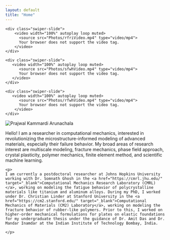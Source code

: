 ```yaml
---
layout: default
title: "Home"
---
```

<!-- Video Slider Section -->
<section class="swiper videoSwiper">
  <div class="swiper-wrapper">

    <div class="swiper-slide">
        <video width="100%" autoplay loop muted>
          <source src="Photos/rfriVideo.mp4" type="video/mp4">
          Your browser does not support the video tag.
        </video>
    </div>

    <div class="swiper-slide">
       <video width="100%" autoplay loop muted>
          <source src="Photos/sfwhVideo.mp4" type="video/mp4">
          Your browser does not support the video tag.
       </video>
    </div>

    <div class="swiper-slide">
       <video width="100%" autoplay loop muted>
          <source src="Photos/rfwhVideo.mp4" type="video/mp4">
          Your browser does not support the video tag.
        </video>
    </div>

  </div>

  <!-- Navigation Buttons -->
  <div class="swiper-button-next"></div>
  <div class="swiper-button-prev"></div>

  <!-- Pagination Dots -->
  <div class="swiper-pagination"></div>
</section>

<div class="intro">
  <div class="image-container">
    <img src="Photos/Profile.png" alt="Prajwal Kammardi Arunachala" class="profile-image">
  </div>
  <div class="text-container">
    <p>
      Hello! I am a researcher in computational mechanics, interested in revolutionizing the microstructure-informed modeling of advanced materials, especially their failure behavior. My broad areas of research interest are multiscale modeling, fracture mechanics, phase field approach, crystal plasticity, polymer mechanics, finite element method, and scientific machine learning.
    </p>

    <p>
	I am currently a postdoctoral researcher at Johns Hopkins University working with Dr. Somnath Ghosh in the <a href="https://cmrl.jhu.edu/" target="_blank">Computational Mechanics Research Laboratory (CMRL)</a>, working on modeling the fatigue behavior of polycrystalline materials like titanium and aluminum alloys. During my PhD, I worked under Dr. Christian Linder at Stanford University in the <a href="https://cm2.stanford.edu/" target="_blank">Computational Mechanics of Materials (CM2) Laboratory</a>, working on modeling the fracture behavior of rubber-like polymers. Prior to this, I worked on higher-order mechanical formulations for plates on elastic foundations for my undergraduate thesis under the guidance of Dr. Amit Das and Dr. Mandar Inamdar at the Indian Institute of Technology Bombay, India.
 	
    </p>

    
  </div>
</div>
